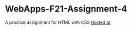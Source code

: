 # WebApps-F21-Assignment-4
A practice assignment for HTML with CSS
<a href ="https://44-563-webapps-f21.github.io/webapps-f21-assignment-4-nagireddyakhilredddy/">Hosted at</a>
